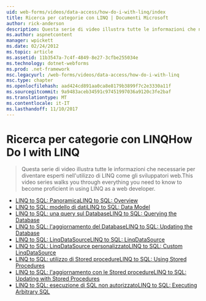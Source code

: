 ```yaml
---
uid: web-forms/videos/data-access/how-do-i-with-linq/index
title: Ricerca per categorie con LINQ | Documenti Microsoft
author: rick-anderson
description: Questa serie di video illustra tutte le informazioni che necessarie per diventare esperti nell'utilizzo di LINQ come gli sviluppatori web.
ms.author: aspnetcontent
manager: wpickett
ms.date: 02/24/2012
ms.topic: article
ms.assetid: 11b3547a-7c4f-4849-8e27-3cfbe255034e
ms.technology: dotnet-webforms
ms.prod: .net-framework
msc.legacyurl: /web-forms/videos/data-access/how-do-i-with-linq
msc.type: chapter
ms.openlocfilehash: aad424cd891aa0ca8e8179b3899f7c2e3330a11f
ms.sourcegitcommit: 9a9483aceb34591c97451997036a9120c3fe2baf
ms.translationtype: MT
ms.contentlocale: it-IT
ms.lasthandoff: 11/10/2017
---
```

<a name="how-do-i-with-linq"></a><span data-ttu-id="843fc-103">Ricerca per categorie con LINQ</span><span class="sxs-lookup"><span data-stu-id="843fc-103">How Do I with LINQ</span></span>
====================
> <span data-ttu-id="843fc-104">Questa serie di video illustra tutte le informazioni che necessarie per diventare esperti nell'utilizzo di LINQ come gli sviluppatori web.</span><span class="sxs-lookup"><span data-stu-id="843fc-104">This video series walks you through everything you need to know to become proficient in using LINQ as a web developer.</span></span>


- [<span data-ttu-id="843fc-105">LINQ to SQL: Panoramica</span><span class="sxs-lookup"><span data-stu-id="843fc-105">LINQ to SQL: Overview</span></span>](how-do-i-linq-to-sql-overview.md)
- [<span data-ttu-id="843fc-106">LINQ to SQL: modello di dati</span><span class="sxs-lookup"><span data-stu-id="843fc-106">LINQ to SQL: Data Model</span></span>](how-do-i-linq-to-sql-data-model.md)
- [<span data-ttu-id="843fc-107">LINQ to SQL: una query sul Database</span><span class="sxs-lookup"><span data-stu-id="843fc-107">LINQ to SQL: Querying the Database</span></span>](how-do-i-linq-to-sql-querying-the-database.md)
- [<span data-ttu-id="843fc-108">LINQ to SQL: l'aggiornamento del Database</span><span class="sxs-lookup"><span data-stu-id="843fc-108">LINQ to SQL: Updating the Database</span></span>](how-do-i-linq-to-sql-updating-the-database.md)
- [<span data-ttu-id="843fc-109">LINQ to SQL: LinqDataSource</span><span class="sxs-lookup"><span data-stu-id="843fc-109">LINQ to SQL: LinqDataSource</span></span>](how-do-i-linq-to-sql-linqdatasource.md)
- [<span data-ttu-id="843fc-110">LINQ to SQL: LinqDataSource personalizzato</span><span class="sxs-lookup"><span data-stu-id="843fc-110">LINQ to SQL: Custom LinqDataSource</span></span>](how-do-i-linq-to-sql-custom-linqdatasource.md)
- [<span data-ttu-id="843fc-111">LINQ to SQL: utilizzo di Stored procedure</span><span class="sxs-lookup"><span data-stu-id="843fc-111">LINQ to SQL: Using Stored Procedures</span></span>](how-do-i-linq-to-sql-using-stored-procedures.md)
- [<span data-ttu-id="843fc-112">LINQ to SQL: l'aggiornamento con le Stored procedure</span><span class="sxs-lookup"><span data-stu-id="843fc-112">LINQ to SQL: Updating with Stored Procedures</span></span>](how-do-i-linq-to-sql-updating-with-stored-procedures.md)
- [<span data-ttu-id="843fc-113">LINQ to SQL: esecuzione di SQL non autorizzato</span><span class="sxs-lookup"><span data-stu-id="843fc-113">LINQ to SQL: Executing Arbitrary SQL</span></span>](how-do-i-linq-to-sql-executing-arbitrary-sql.md)
